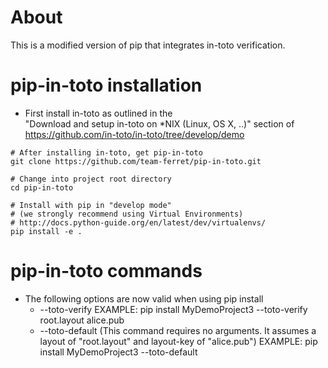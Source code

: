 About
=====
This is a modified version of pip that integrates in-toto verification.

pip-in-toto installation
=====================
* First install in-toto as outlined in the  
"Download and setup in-toto on *NIX (Linux, OS X, ..)" section of https://github.com/in-toto/in-toto/tree/develop/demo

```shell
# After installing in-toto, get pip-in-toto
git clone https://github.com/team-ferret/pip-in-toto.git

# Change into project root directory
cd pip-in-toto

# Install with pip in "develop mode"
# (we strongly recommend using Virtual Environments)
# http://docs.python-guide.org/en/latest/dev/virtualenvs/
pip install -e .

```

pip-in-toto commands
====================
* The following options are now valid when using pip install
	* --toto-verify <layout> <layout-keys> 
		EXAMPLE: pip install MyDemoProject3 --toto-verify root.layout alice.pub
	* --toto-default (This command requires no arguments. It assumes a layout of "root.layout" and layout-key of "alice.pub")
		EXAMPLE: pip install MyDemoProject3 --toto-default


